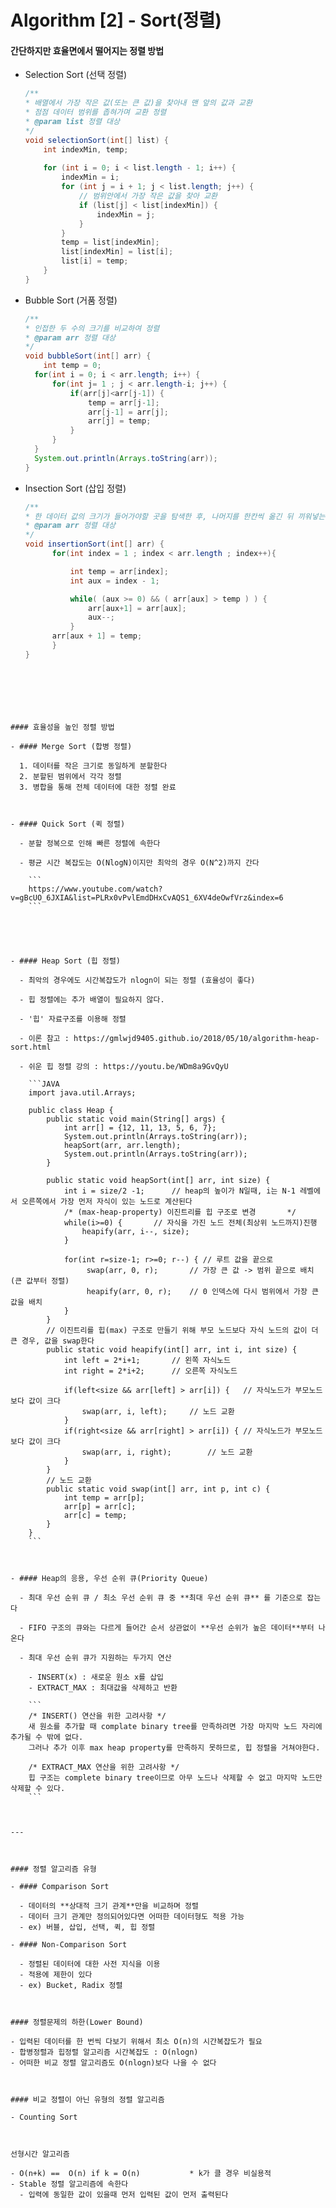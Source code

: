 # Algorithm [2] - Sort(정렬)



#### 간단하지만 효율면에서 떨어지는 정렬 방법

- Selection Sort (선택 정렬)

  ```JAVA
  /**
  * 배열에서 가장 작은 값(또는 큰 값)을 찾아내 맨 앞의 값과 교환
  * 점점 데이터 범위를 좁혀가며 교환 정렬
  * @param list 정렬 대상
  */
  void selectionSort(int[] list) {
      int indexMin, temp;
  	
      for (int i = 0; i < list.length - 1; i++) {
          indexMin = i;
          for (int j = i + 1; j < list.length; j++) {	
              // 범위안에서 가장 작은 값을 찾아 교환
              if (list[j] < list[indexMin]) {
                  indexMin = j;
              }
          }
          temp = list[indexMin];
          list[indexMin] = list[i];
          list[i] = temp;
      }
  }
  ```

- Bubble Sort  (거품 정렬)

  ```JAVA
  /**
  * 인접한 두 수의 크기를 비교하여 정렬
  * @param arr 정렬 대상
  */
  void bubbleSort(int[] arr) {
      int temp = 0;
  	for(int i = 0; i < arr.length; i++) {
  		for(int j= 1 ; j < arr.length-i; j++) {
  			if(arr[j]<arr[j-1]) {
  				temp = arr[j-1];
  				arr[j-1] = arr[j];
  				arr[j] = temp;
  			}
  		}
  	}
  	System.out.println(Arrays.toString(arr));
  }
  ```

- Insection Sort (삽입 정렬)

  ```java
  /**
  * 한 데이터 값의 크기가 들어가야할 곳을 탐색한 후, 나머지를 한칸씩 옮긴 뒤 끼워넣는다
  * @param arr 정렬 대상
  */
  void insertionSort(int[] arr) {
     	for(int index = 1 ; index < arr.length ; index++){
  
            int temp = arr[index];
            int aux = index - 1;
  
        	while( (aux >= 0) && ( arr[aux] > temp ) ) {
           		arr[aux+1] = arr[aux];
           		aux--;
        	}
      	arr[aux + 1] = temp;
     	}
  }
```
  





#### 효율성을 높인 정렬 방법

- #### Merge Sort (합병 정렬)
  
  1. 데이터를 작은 크기로 동일하게 분할한다
  2. 분할된 범위에서 각각 정렬
  3. 병합을 통해 전체 데이터에 대한 정렬 완료



- #### Quick Sort (퀵 정렬)

  - 분할 정복으로 인해 빠른 정렬에 속한다

  - 평균 시간 복잡도는 O(NlogN)이지만 최악의 경우 O(N^2)까지 간다

    ```
    https://www.youtube.com/watch?v=gBcUO_6JXIA&list=PLRx0vPvlEmdDHxCvAQS1_6XV4deOwfVrz&index=6
    ```

    



- #### Heap Sort (힙 정렬)

  - 최악의 경우에도 시간복잡도가 nlogn이 되는 정렬 (효율성이 좋다)
  
  - 힙 정렬에는 추가 배열이 필요하지 않다.
  
  - '힙' 자료구조를 이용해 정렬
  
  - 이론 참고 : https://gmlwjd9405.github.io/2018/05/10/algorithm-heap-sort.html
  
  - 쉬운 힙 정렬 강의 : https://youtu.be/WDm8a9GvQyU
  
    ```JAVA
    import java.util.Arrays;
    
    public class Heap {
    	public static void main(String[] args) {
    		int arr[] = {12, 11, 13, 5, 6, 7};
    		System.out.println(Arrays.toString(arr));
    		heapSort(arr, arr.length);
    		System.out.println(Arrays.toString(arr));
    	}
    	
    	public static void heapSort(int[] arr, int size) {
    		int i = size/2 -1;		// heap의 높이가 N일때, i는 N-1 레벨에서 오른쪽에서 가장 먼저 자식이 있는 노드로 계산된다
    		/* (max-heap-property) 이진트리를 힙 구조로 변경 		*/
    		while(i>=0) {		// 자식을 가진 노드 전체(최상위 노드까지)진행
    			heapify(arr, i--, size);
    		}
    		
    		for(int r=size-1; r>=0; r--) { // 루트 값을 끝으로
    			 swap(arr, 0, r);		// 가장 큰 값 -> 범위 끝으로 배치 (큰 값부터 정렬)
    			 heapify(arr, 0, r);	// 0 인덱스에 다시 범위에서 가장 큰 값을 배치
    		}
    	}
    	// 이진트리를 힙(max) 구조로 만들기 위해 부모 노드보다 자식 노드의 값이 더 큰 경우, 값을 swap한다
    	public static void heapify(int[] arr, int i, int size) {
    		int left = 2*i+1;		// 왼쪽 자식노드
    		int right = 2*i+2;		// 오른쪽 자식노드
    		
    		if(left<size && arr[left] > arr[i]) {	// 자식노드가 부모노드보다 값이 크다
    			swap(arr, i, left);		// 노드 교환 
    		}
    		if(right<size && arr[right] > arr[i]) {	// 자식노드가 부모노드보다 값이 크다
    			swap(arr, i, right);		// 노드 교환 
    		}
    	}
    	// 노드 교환
    	public static void swap(int[] arr, int p, int c) {
    		int temp = arr[p];
    		arr[p] = arr[c];
    		arr[c] = temp;
    	}
    }
    ```
  
  
  
- #### Heap의 응용, 우선 순위 큐(Priority Queue)

  - 최대 우선 순위 큐 / 최소 우선 순위 큐 중 **최대 우선 순위 큐** 를 기준으로 잡는다

  - FIFO 구조의 큐와는 다르게 들어간 순서 상관없이 **우선 순위가 높은 데이터**부터 나온다

  - 최대 우선 순위 큐가 지원하는 두가지 연산

    - INSERT(x) : 새로운 원소 x를 삽입
    - EXTRACT_MAX : 최대값을 삭제하고 반환

    ```
    /* INSERT() 연산을 위한 고려사항 */
    새 원소를 추가할 때 complate binary tree를 만족하려면 가장 마지막 노드 자리에 추가될 수 밖에 없다.
    그러나 추가 이후 max heap property를 만족하지 못하므로, 힙 정렬을 거쳐야한다.
    
    /* EXTRACT_MAX 연산을 위한 고려사항 */
    힙 구조는 complete binary tree이므로 아무 노드나 삭제할 수 없고 마지막 노드만 삭제할 수 있다. 
    ```

    

---



#### 정렬 알고리즘 유형

- #### Comparison Sort 

  - 데이터의 **상대적 크기 관계**만을 비교하며 정렬
  - 데이터 크기 관계만 정의되어있다면 어떠한 데이터형도 적용 가능
  - ex) 버블, 삽입, 선택, 퀵, 힙 정렬

- #### Non-Comparison Sort

  - 정렬된 데이터에 대한 사전 지식을 이용
  - 적용에 제한이 있다
  - ex) Bucket, Radix 정렬



#### 정렬문제의 하한(Lower Bound)

- 입력된 데이터를 한 번씩 다보기 위해서 최소 O(n)의 시간복잡도가 필요
- 합병정렬과 힙정렬 알고리즘 시간복잡도 : O(nlogn)
- 어떠한 비교 정렬 알고리즘도 O(nlogn)보다 나을 수 없다



#### 비교 정렬이 아닌 유형의 정렬 알고리즘

- Counting Sort



선형시간 알고리즘

- O(n+k) ==  O(n) if k = O(n)			* k가 클 경우 비실용적
- Stable 정렬 알고리즘에 속한다
  - 입력에 동일한 값이 있을때 먼저 입력된 값이 먼저 출력된다
